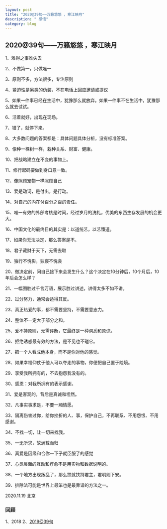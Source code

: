 ```yaml
---
layout: post
title: "2020@39句——万籁悠悠 ，寒江映月"
description: " 感悟"
category: blog
---
```



## 2020@39句——万籁悠悠 ，寒江映月

1、难得之事难失去

2、不做第一，只做唯一

3、原则不多，方法很多，专注原则

4、紧迫性是另类的伪装，不在电话上回应邀请或提议

5、如果一件事已经在生活中，犹豫那么就放弃。如果一件事不在生活中，犹豫那么就去试试。

6、活着就好，出现在现场。

7、错了，就停下来。

8、大多数问题的答案都是：具体问题具体分析，没有标准答案。

9、像种一棵树一样，栽种关系、财富、健康。

10、把战略建立在不变的事物上。

11、修行起码要做到身口意一致。

12、像照顾宠物一样照顾自己

13、爱是动词，是付出，是行动。

14、对自己的内在付百分之百的责任。

15、唯一有效的外部考核是时间，经过岁月的洗礼，优美的东西生存发展的机会更大。

16、中国文化的最终目的其实是：以道统艺，以艺臻道。

17、如果你无法决定，那么答案是不。

18、君子藏财于天下，无需去取

19、独行不愧影，独寝不愧衾

20、做决定前，问自己接下来会发生什么？这个决定在10分钟后，10个月后，10年后会怎么样？

21、一幅图胜过千言万语，展示胜过讲述，讲得太多不如不讲。

22、过分努力，通常会适得其反。

23、真正热爱的事，都不需要坚持，不需要意志力。

24、整体不一定大于部分之和。

25、爱不持原则，无需评断，它最终是一种洞悉和原谅。

26、拒绝诱惑最有效的方法，是不见也不碰它。

27、把一个人看成他本身，而不是你对他的感觉。

28、如果幸福仰仗于他人可以夺走的事物，你便把自己置于险境。

29、享受我所拥有的，不去抱怨我没有的。

30、感恩：对我所拥有的表示感谢。

31、爱是客观的，背后是真诚和坦然。

32、凡事实事求是，不要一厢情愿。

33、隔离伤害过你，给你挫折的人、事，保护自己，不再联系、不用怨恨、不用感谢。

34、不找一切，让一切来找我。

35、一无所求，故满载而归

36、真爱是因缘和合你一下子就臣服了的感觉

37、心灵层面的互动和疗愈不是用实物和数据说明的。

38、一个地方出现叛乱了，那么扶就扶持君主，君明则下安。

39、排除法可能是世界上最笨也是最靠谱的方法之一。

2020.11.19 北京

### 回顾

1、2018
2、[2019@39句](http://violettianjie.com/38sen) 
